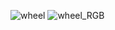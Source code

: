 ![wheel](https://user-images.githubusercontent.com/74967520/118582585-2c535b00-b7c6-11eb-8491-f1486ab9b034.png)
![wheel_RGB](https://user-images.githubusercontent.com/74967520/118582590-2cebf180-b7c6-11eb-86f5-07ad4c106daa.png)
